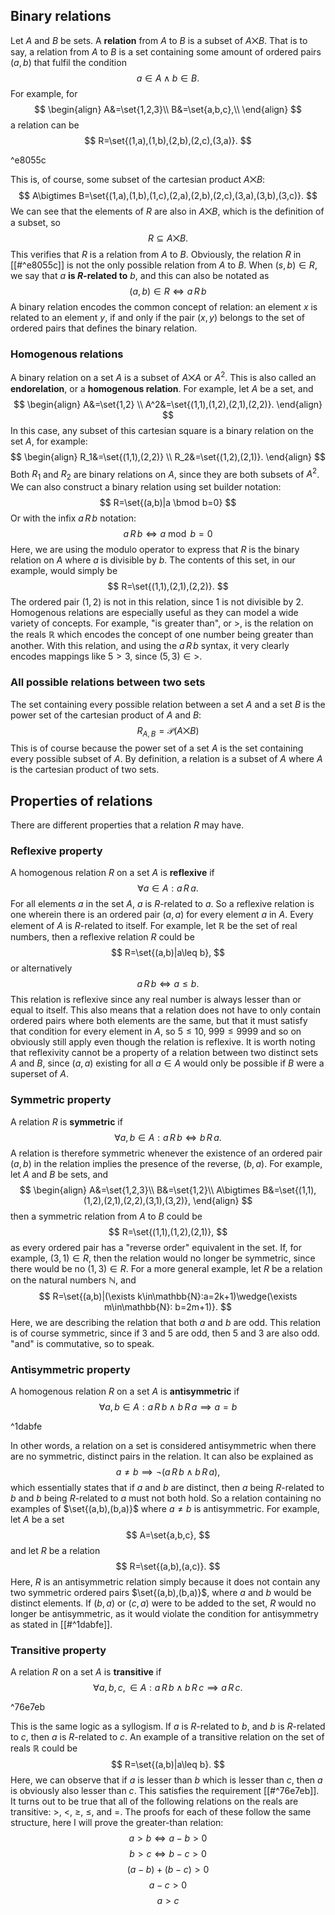 ## Binary relations
Let $A$ and $B$ be sets. A **relation** from $A$ to $B$ is a subset of $A\bigtimes B$. That is to say, a relation from $A$ to $B$ is a set containing some amount of ordered pairs $(a,b)$ that fulfil the condition
$$
a\in A\wedge b\in B.
$$
For example, for
$$
\begin{align}
A&=\set{1,2,3}\\
B&=\set{a,b,c},\\
\end{align}
$$
a relation can be
$$
R=\set{(1,a),(1,b),(2,b),(2,c),(3,a)}.
$$

^e8055c

This is, of course, some subset of the cartesian product $A\bigtimes B$:
$$
A\bigtimes B=\set{(1,a),(1,b),(1,c),(2,a),(2,b),(2,c),(3,a),(3,b),(3,c)}.
$$
We can see that the elements of $R$ are also in $A\bigtimes B$, which is the definition of a subset, so
$$
R\subseteq A\bigtimes B.
$$
This verifies that $R$ is a relation from $A$ to $B$. Obviously, the relation $R$ in [[#^e8055c]] is not the only possible relation from $A$ to $B$. When $(s,b)\in R$, we say that $a$ **is $R$-related to** $b$, and this can also be notated as
$$
(a,b)\in R\iff a\, R\, b
$$
A binary relation encodes the common concept of relation: an element $x$ is related to an element $y$, if and only if the pair $(x,y)$ belongs to the set of ordered pairs that defines the binary relation. 
### Homogenous relations
A binary relation on a set $A$ is a subset of $A\bigtimes A$ or $A^2$. This is also called an **endorelation**, or a **homogenous relation**. For example, let $A$ be a set, and
$$
\begin{align}
A&=\set{1,2} \\
A^2&=\set{(1,1),(1,2),(2,1),(2,2)}.
\end{align}
$$
In this case, any subset of this cartesian square is a binary relation on the set $A$, for example:
$$
\begin{align}
R_1&=\set{(1,1),(2,2)} \\
R_2&=\set{(1,2),(2,1)}.
\end{align}
$$
Both $R_1$ and $R_2$ are binary relations on $A$, since they are both subsets of $A^2$. We can also construct a binary relation using set builder notation:
$$
R=\set{(a,b)|a \bmod b=0}
$$
Or with the infix $a\, R\, b$ notation:
$$
a\, R\, b \iff a\bmod b=0
$$
Here, we are using the modulo operator to express that $R$ is the binary relation on $A$ where $a$ is divisible by $b$. The contents of this set, in our example, would simply be
$$
R=\set{(1,1),(2,1),(2,2)}.
$$
The ordered pair $(1,2)$ is not in this relation, since 1 is not divisible by 2. Homogenous relations are especially useful as they can model a wide variety of concepts. For example, "is greater than", or $>$, is the relation on the reals $\mathbb{R}$ which encodes the concept of one number being greater than another. With this relation, and using the $a\, R\, b$ syntax, it very clearly encodes mappings like $5>3$, since $(5,3)\in>$.
### All possible relations between two sets
The set containing every possible relation between a set $A$ and a set $B$ is the power set of the cartesian product of $A$ and $B$:
$$
R_{A,B}=\mathcal{P}(A\bigtimes B)
$$
This is of course because the power set of a set $A$ is the set containing every possible subset of $A$. By definition, a relation is a subset of $A$ where $A$ is the cartesian product of two sets.
## Properties of relations
There are different properties that a relation $R$ may have.
### Reflexive property
A homogenous relation $R$ on a set $A$ is **reflexive** if
$$
\forall a\in A:a\, R\, a.
$$
For all elements $a$ in the set $A$, $a$ is $R$-related to $a$. So a reflexive relation is one wherein there is an ordered pair $(a,a)$ for every element $a$ in $A$. Every element of $A$ is $R$-related to itself. For example, let $\mathbb{R}$ be the set of real numbers, then a reflexive relation $R$ could be
$$
R=\set{(a,b)|a\leq b},
$$
or alternatively
$$
a\, R\, b\iff a\leq b.
$$
This relation is reflexive since any real number is always lesser than or equal to itself. This also means that a relation does not have to only contain ordered pairs where both elements are the same, but that it must satisfy that condition for every element in $A$, so $5\leq10$, $999\leq9999$ and so on obviously still apply even though the relation is reflexive. It is worth noting that reflexivity cannot be a property of a relation between two distinct sets $A$ and $B$, since $(a,a)$ existing for all $a\in A$ would only be possible if $B$ were a superset of $A$.
### Symmetric property
A relation $R$ is **symmetric** if
$$
\forall a,b\in A:a\, R\, b\iff b\, R\, a.
$$
A relation is therefore symmetric whenever the existence of an ordered pair $(a,b)$ in the relation implies the presence of the reverse, $(b,a)$. For example, let $A$ and $B$ be sets, and
$$
\begin{align}
A&=\set{1,2,3}\\
B&=\set{1,2}\\
A\bigtimes B&=\set{(1,1),(1,2),(2,1),(2,2),(3,1),(3,2)},
\end{align}
$$
then a symmetric relation from $A$ to $B$ could be
$$
R=\set{(1,1),(1,2),(2,1)},
$$
as every ordered pair has a "reverse order" equivalent in the set. If, for example, $(3,1)\in R$, then the relation would no longer be symmetric, since there would be no $(1,3)\in R$. For a more general example, let $R$ be a relation on the natural numbers $\mathbb{N}$, and
$$
R=\set{(a,b)|(\exists k\in\mathbb{N}:a=2k+1)\wedge(\exists m\in\mathbb{N}: b=2m+1)}.
$$
Here, we are describing the relation that both $a$ and $b$ are odd. This relation is of course symmetric, since if 3 and 5 are odd, then 5 and 3 are also odd. "and" is commutative, so to speak.
### Antisymmetric property
A homogenous relation $R$ on a set $A$ is **antisymmetric** if
$$
\forall a,b\in A:a\, R\, b\wedge b\, R\, a\implies a=b
$$

^1dabfe

In other words, a relation on a set is considered antisymmetric when there are no symmetric, distinct pairs in the relation. It can also be explained as
$$
a\neq b\implies\neg(a\, R\, b\wedge b\, R\, a),
$$
which essentially states that if $a$ and $b$ are distinct, then $a$ being $R$-related to $b$ and $b$ being $R$-related to $a$ must not both hold. So a relation containing no examples of $\set{(a,b),(b,a)}$ where $a\neq b$ is antisymmetric. For example, let $A$ be a set
$$
A=\set{a,b,c},
$$
and let $R$ be a relation
$$
R=\set{(a,b),(a,c)}.
$$
Here, $R$ is an antisymmetric relation simply because it does not contain any two symmetric ordered pairs $\set{(a,b),(b,a)}$, where $a$ and $b$ would be distinct elements. If $(b,a)$ or $(c,a)$ were to be added to the set, $R$ would no longer be antisymmetric, as it would violate the condition for antisymmetry as stated in [[#^1dabfe]].
### Transitive property
A relation $R$ on a set $A$ is **transitive** if
$$
\forall a,b,c,\in A:a\, R\, b\wedge b\, R\, c\implies a\, R\, c.
$$

^76e7eb

This is the same logic as a syllogism. If $a$ is $R$-related to $b$, and $b$ is $R$-related to $c$, then $a$ is $R$-related to $c$. An example of a transitive relation on the set of reals $\mathbb{R}$ could be
$$
R=\set{(a,b)|a\leq b}.
$$
Here, we can observe that if $a$ is lesser than $b$ which is lesser than $c$, then $a$ is obviously also lesser than $c$. This satisfies the requirement [[#^76e7eb]]. It turns out to be true that all of the following relations on the reals are transitive: $>$, $<$, $\geq$, $\leq$, and $=$. The proofs for each of these follow the same structure, here I will prove the greater-than relation:
$$
a>b\iff a-b>0
$$
$$
b>c\iff b-c>0
$$
$$
(a-b)+(b-c)>0
$$
$$
a-c>0
$$
$$
a>c
$$
